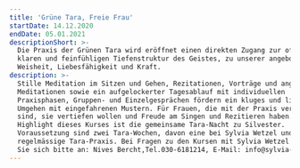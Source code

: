 ```yaml
---
title: 'Grüne Tara, Freie Frau'
startDate: 14.12.2020
endDate: 05.01.2021
descriptionShort: >-
  Die Praxis der Grünen Tara wird eröffnet einen direkten Zugang zur offenen,
  klaren und feinfühligen Tiefenstruktur des Geistes, zu unserer angeborenen
  Weisheit, Liebesfähigkeit und Kraft.
description: >-
  Stille Meditation im Sitzen und Gehen, Rezitationen, Vorträge und angeleitete
  Meditationen sowie ein aufgelockerter Tagesablauf mit individuellen
  Praxisphasen, Gruppen- und Einzelgesprächen fördern ein kluges und liebevolles
  Umgehen mit eingefahrenen Mustern. Für Frauen, die mit der Praxis vertraut
  sind, sie vertiefen wollen und Freude am Singen und Rezitieren haben. Ein
  Highlight dieses Kurses ist die gemeinsame Tara-Nacht zu Silvester. 
  Voraussetzung sind zwei Tara-Wochen, davon eine bei Sylvia Wetzel und
  regelmässige Tara-Praxis. Bei Fragen zu den Kursen mit Sylvia Wetzel richten
  Sie sich bitte an: Nives Bercht,Tel.030-6181214, E-Mail: info@sylvia-wetzel
---
```


